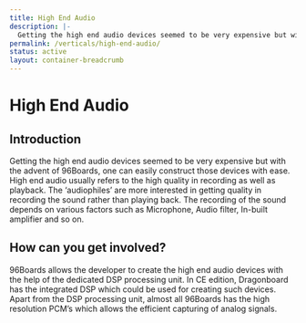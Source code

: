 ```yaml
---
title: High End Audio
description: |-
  Getting the high end audio devices seemed to be very expensive but with the advent of 96Boards, one can easily construct those devices with ease.
permalink: /verticals/high-end-audio/
status: active
layout: container-breadcrumb
---
```


# High End Audio

## Introduction

Getting the high end audio devices seemed to be very expensive but with the advent of 96Boards, one can easily construct those devices with ease. High end audio usually refers to the high quality in recording as well as playback. The ‘audiophiles’ are  more interested in getting quality in recording the sound rather than playing back. The recording of the sound depends on various factors such as Microphone, Audio filter, In-built amplifier and so on.


## How can you get involved?

96Boards allows the developer to create the high end audio devices with the help of the dedicated
DSP processing unit. In CE edition, Dragonboard has the integrated DSP which could be used for
creating such devices. Apart from the DSP processing unit, almost all 96Boards has the high
resolution PCM’s which allows the efficient capturing of analog signals.
